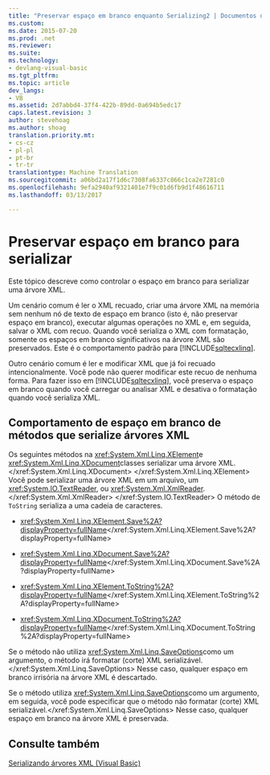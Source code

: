 ```yaml
---
title: "Preservar espaço em branco enquanto Serializing2 | Documentos do Microsoft"
ms.custom: 
ms.date: 2015-07-20
ms.prod: .net
ms.reviewer: 
ms.suite: 
ms.technology:
- devlang-visual-basic
ms.tgt_pltfrm: 
ms.topic: article
dev_langs:
- VB
ms.assetid: 2d7abbd4-37f4-422b-89dd-0a694b5edc17
caps.latest.revision: 3
author: stevehoag
ms.author: shoag
translation.priority.mt:
- cs-cz
- pl-pl
- pt-br
- tr-tr
translationtype: Machine Translation
ms.sourcegitcommit: a06bd2a17f1d6c7308fa6337c866c1ca2e7281c0
ms.openlocfilehash: 9efa2940af9321401e7f9c01d6fb9d1f48616711
ms.lasthandoff: 03/13/2017

---
```

# <a name="preserving-white-space-while-serializing"></a>Preservar espaço em branco para serializar
Este tópico descreve como controlar o espaço em branco para serializar uma árvore XML.  
  
 Um cenário comum é ler o XML recuado, criar uma árvore XML na memória sem nenhum nó de texto de espaço em branco (isto é, não preservar espaço em branco), executar algumas operações no XML e, em seguida, salvar o XML com recuo. Quando você serializa o XML com formatação, somente os espaços em branco significativos na árvore XML são preservados. Este é o comportamento padrão para [!INCLUDE[sqltecxlinq](../../../../csharp/programming-guide/concepts/linq/includes/sqltecxlinq_md.md)].  
  
 Outro cenário comum é ler e modificar XML que já foi recuado intencionalmente. Você pode não querer modificar este recuo de nenhuma forma. Para fazer isso em [!INCLUDE[sqltecxlinq](../../../../csharp/programming-guide/concepts/linq/includes/sqltecxlinq_md.md)], você preserva o espaço em branco quando você carregar ou analisar XML e desativa o formatação quando você serializa XML.  
  
## <a name="white-space-behavior-of-methods-that-serialize-xml-trees"></a>Comportamento de espaço em branco de métodos que serialize árvores XML  
 Os seguintes métodos na <xref:System.Xml.Linq.XElement>e <xref:System.Xml.Linq.XDocument>classes serializar uma árvore XML.</xref:System.Xml.Linq.XDocument> </xref:System.Xml.Linq.XElement> Você pode serializar uma árvore XML em um arquivo, um <xref:System.IO.TextReader>, ou <xref:System.Xml.XmlReader>.</xref:System.Xml.XmlReader> </xref:System.IO.TextReader> O método de `ToString` serializa a uma cadeia de caracteres.  
  
-   <xref:System.Xml.Linq.XElement.Save%2A?displayProperty=fullName></xref:System.Xml.Linq.XElement.Save%2A?displayProperty=fullName>  
  
-   <xref:System.Xml.Linq.XDocument.Save%2A?displayProperty=fullName></xref:System.Xml.Linq.XDocument.Save%2A?displayProperty=fullName>  
  
-   <xref:System.Xml.Linq.XElement.ToString%2A?displayProperty=fullName></xref:System.Xml.Linq.XElement.ToString%2A?displayProperty=fullName>  
  
-   <xref:System.Xml.Linq.XDocument.ToString%2A?displayProperty=fullName></xref:System.Xml.Linq.XDocument.ToString%2A?displayProperty=fullName>  
  
 Se o método não utiliza <xref:System.Xml.Linq.SaveOptions>como um argumento, o método irá formatar (corte) XML serializável.</xref:System.Xml.Linq.SaveOptions> Nesse caso, qualquer espaço em branco irrisória na árvore XML é descartado.  
  
 Se o método utiliza <xref:System.Xml.Linq.SaveOptions>como um argumento, em seguida, você pode especificar que o método não formatar (corte) XML serializável.</xref:System.Xml.Linq.SaveOptions> Nesse caso, qualquer espaço em branco na árvore XML é preservada.  
  
## <a name="see-also"></a>Consulte também  
 [Serializando árvores XML (Visual Basic)](../../../../visual-basic/programming-guide/concepts/linq/serializing-xml-trees.md)
